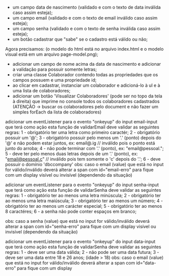 - um campo data de nascimento (validado e com o texto de data inválida caso assim esteja);
- um campo email (validado e com o texto de email inválido caso assim esteja);
- um campo senha (validado e com o texto de senha inválida caso assim esteja);
- um botão cadastrar que "sabe" se o cadastro está válido ou não;

Agora precisamos:
(o modelo do html está no arquivo index.html e o modelo visual está em um arquivo page-model.png);

- adicionar um campo de nome acima da data de nascimento e adicionar a validação para possuir somente letras;
- criar uma classe Colaborador contendo todas as propriedades que os campos possuem e uma propriedade id;
- ao clicar em cadastrar, instanciar um colaborador e adicioná-lo à ul e à uma lista de colaboradores;
- adicionar um botão 'Visualizar Colaboradores' (pode ser no topo da tela à direita) 
que imprime no console todos os colaboradores cadastrados 
(ATENÇÃO -> buscar os colaboradores pelo document e não fazer um simples forEach da lista de colaboradores)















adicionar um eventListener para o evento "onkeyup" do input email-input que terá como ação esta função de validarEmail
deve validar as seguintes regras:
1 - obrigatório ter uma letra como primeiro caractér;
2 - obrigatório possuir um '@';
3 - obrigatório possuir pelo menos um '.' (ponto) depois do '@' e não podem estar juntos, ex: email@.ig // inválido pois o ponto está junto do arroba;
4 - não pode terminar com '.' (ponto), ex: "email@pessoal.";
5 - deve ter pelo menos duas letras depois de um '.' (ponto), ex: "email@pessoal.c" // inválido pois tem somente o 'c' depois do '.';
6 - deve possuir o domínio 'dbccompany'
obs: caso o email (value) que está no input for válido/inválido deverá alterar a span com id="email-erro" para fique com um display visível ou invisível (dependendo da situação)

adicionar um eventListener para o evento "onkeyup" do input senha-input que terá como ação esta função de validarSenha
deve validar as seguintes regras:
1 - obrigatório ter ao menos uma letra minúscula;
2 - obrigatório ter ao menos uma letra maiúscula;
3 - obrigatório ter ao menos um número;
4 - obrigatório ter ao menos um carácter especial;
5 - obrigatório ter ao menos 8 caractéres;
6 - a senha não pode conter espaços em branco;

obs: caso a senha (value) que está no input for válido/inválido deverá alterar a span com id="senha-erro" para fique com um display visível ou invisível (dependendo da situação)

adicionar um eventListener para o evento "onkeyup" do input data-input que terá como ação esta função de validarSenha
deve validar as seguintes regras:
1 - deve ser uma data válida;
2 - não pode ser uma data futura;
3 - deve ser uma data entre 18 e 26 anos; (idade > 18)
obs: caso o email (value) que está no input for válido/inválido deverá alterar a span com id="data-erro" para fique com um display 